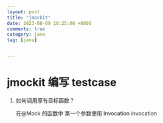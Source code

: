 ```yaml
---
layout: post
title: "jmockit"
date: 2023-08-09 10:25:06 +0800
comments: true
category: java
tag: [java]


---
```


# jmockit 编写 testcase


1. 如何调用原有目标函数？
	
	在@Mock 的函数中 第一个参数使用 Invocation invocation





